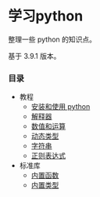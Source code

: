 # 学习python

整理一些 python 的知识点。<br>

基于 3.9.1 版本。

### 目录

* 教程
  - [安装和使用 python](doc/setup_usage.md)
  - [解释器](doc/interpreter.md)
  - [数值和运算](doc/numbers_operation.md)
  - [动态类型](doc/dynamic_type.md)
  - [字符串](doc/string.md)
  - [正则表达式](doc/regular_expression.md)
* 标准库
  - [内置函数](doc/functions.md)
  - [内置类型](doc/stdtypes.md)
